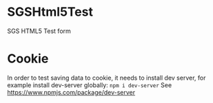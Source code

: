 # SGSHtml5Test
SGS HTML5 Test form

# Cookie
In order to test saving data to cookie, it needs to install dev server,
for example install dev-server globally: `npm i dev-server`
See https://www.npmjs.com/package/dev-server
